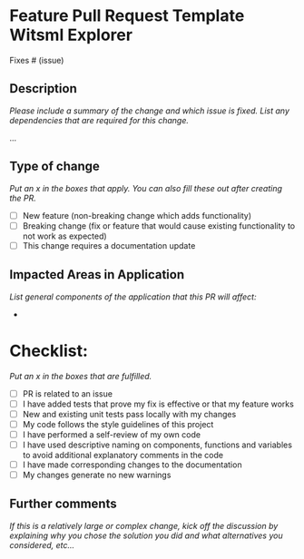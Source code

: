 # Feature Pull Request Template Witsml Explorer
Fixes # (issue)

## Description
_Please include a summary of the change and which issue is fixed. List any dependencies that are required for this change._

...


## Type of change
_Put an x in the boxes that apply. You can also fill these out after creating the PR._

- [ ] New feature (non-breaking change which adds functionality)
- [ ] Breaking change (fix or feature that would cause existing functionality to not work as expected)
- [ ] This change requires a documentation update

## Impacted Areas in Application
_List general components of the application that this PR will affect:_

*


# Checklist:
_Put an x in the boxes that are fulfilled._

- [ ] PR is related to an issue
- [ ] I have added tests that prove my fix is effective or that my feature works
- [ ] New and existing unit tests pass locally with my changes
- [ ] My code follows the style guidelines of this project
- [ ] I have performed a self-review of my own code
- [ ] I have used descriptive naming on components, functions and variables to avoid additional explanatory comments in the code
- [ ] I have made corresponding changes to the documentation
- [ ] My changes generate no new warnings

## Further comments
_If this is a relatively large or complex change, kick off the discussion by explaining why you chose the solution you did and what alternatives you considered, etc..._
